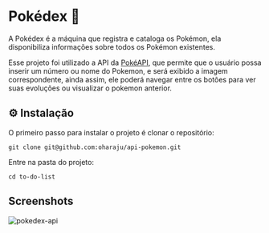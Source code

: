 
# Pokédex 🌳

A Pokédex é a máquina que registra e cataloga os Pokémon, ela disponibiliza informações sobre todos os Pokémon existentes.

Esse projeto foi utilizado a API da [PokéAPI](https://pokeapi.co/), que permite que o usuário possa inserir um número ou nome do Pokemon, e será exibido a imagem correspondente, ainda assim, ele poderá navegar entre os botões para ver suas evoluções ou visualizar o pokemon anterior.


## ⚙️ Instalação

O primeiro passo para instalar o projeto é clonar o repositório:

```
git clone git@github.com:oharaju/api-pokemon.git
```
    
Entre na pasta do projeto:

```
cd to-do-list
```

## Screenshots

![pokedex-api](https://user-images.githubusercontent.com/93061504/197664071-fc41bd61-bd4d-4b35-a3d8-d3ac46a0e8e7.gif)
